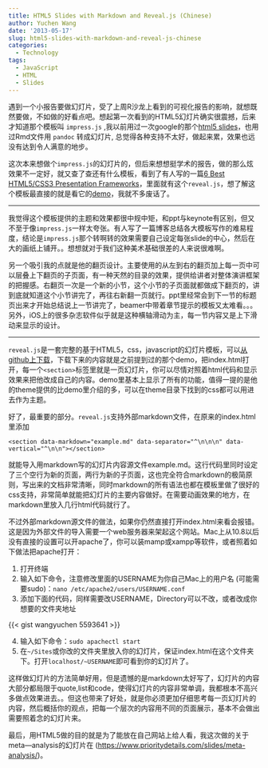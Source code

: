 ```yaml
---
title: HTML5 Slides with Markdown and Reveal.js (Chinese)
author: Yuchen Wang
date: '2013-05-17'
slug: html5-slides-with-markdown-and-reveal-js-chinese
categories:
  - Technology
tags:
  - JavaScript
  - HTML
  - Slides
---
```



遇到一个小报告要做幻灯片，受了上周R沙龙上看到的可视化报告的影响，就想既然要做，不如做的好看点吧。想起第一次看到的HTML5幻灯片确实很震撼，后来才知道那个模板叫 `impress.js` ,我以前用过一次google的那个[html5 slides](https://code.google.com/p/html5slides/)，也用过Rmd文件用 `pandoc` 转成幻灯片, 总觉得各种支持不太好，做起来累，效果也远没有达到令人满意的地步。


这次本来想做个`impress.js`的幻灯片的，但后来想想挺学术的报告，做的那么炫效果不一定好，就又查了查还有什么模板，看到了有人写的一篇[6 Best HTML5/CSS3 Presentation Frameworks](http://zoomzum.com/6-best-html5css3-presentation-frameworks/)，里面就有这个`reveal.js`，想了解这个模板最直接的就是看它的[demo](http://lab.hakim.se/reveal-js/)，我就不多废话了。


- - - 


我觉得这个模板提供的主题和效果都很中规中矩，和ppt与keynote有区别，但又不至于像`impress.js`一样太夸张。有人写了一篇博客总结各大模板写作的难易程度，结论是`impress.js`那个转啊转的效果需要自己设定每张slide的中心，然后在大的画纸上铺开。。想想就对于我们这种美术基础很差的人来说很难啊。


另一个吸引我的点就是他的翻页设计。主要使用的从左到右的翻页加上每一页中可以层叠上下翻页的子页面，有一种天然的目录的效果，提供给讲者对整体演讲框架的把握感。右翻页一次是一个新的小节，这个小节的子页面就都做成下翻页的，讲到底就知道这个小节讲完了，再往右新翻一页就行。ppt里经常会到下一节的标题页出来才开始总结说上一节讲完了，beamer中带着章节提示的模板又太难看。。。另外，iOS上的很多杂志软件似乎就是这种横轴滑动为主，每一节内容又是上下滑动来显示的设计。


- - -


`reveal.js`是一套完整的基于HTML5，css，javascript的幻灯片模板，可以[从github上下载](https://github.com/hakimel/reveal.js)，下载下来的内容就是之前提到过的那个demo，把index.html打开，每一个`<section>`标签里就是一页幻灯片，你可以尽情对照着html代码和显示效果来把他改成自己的内容。demo里基本上显示了所有的功能，值得一提的是他的theme提供的比demo里介绍的多，可以在theme目录下找到的css都可以用进去作为主题。


好了，最重要的部分。`reveal.js`支持外部markdown文件，在原来的index.html里添加
```
<section data-markdown="example.md" data-separator="^\n\n\n" data-vertical="^\n\n"></section>
```
就能导入用markdown写的幻灯片内容源文件example.md。这行代码里同时设定了三个空行为新的页面，两行为新的子页面，这也完全符合markdown的极简原则，写出来的文档非常清晰，同时markdown的所有语法也都在模板里做了很好的css支持，非常简单就能把幻灯片的主要内容做好。在需要动画效果的地方，在markdown里放入几行html代码就行了。


不过外部markdown源文件的做法，如果你仍然直接打开index.html来看会报错。这是因为外部文件的导入需要一个web服务器来架起这个网站。Mac上从10.8以后没有直接的设置可以开apache了，你可以装mamp或xampp等软件，或者照着如下做法把apache打开：

1. 打开终端
2. 输入如下命令，注意修改里面的USERNAME为你自己Mac上的用户名 (可能需要sudo)：`nano /etc/apache2/users/USERNAME.conf`
3. 添加下面的代码，同样需要改USERNAME，Directory可以不改，或者改成你想要的文件夹地址

{{< gist wangyuchen 5593641 >}}


4. 输入如下命令：`sudo apachectl start`
5. 在`~/Sites`或你改的文件夹里放入你的幻灯片，保证index.html在这个文件夹下。打开`localhost/~USERNAME`即可看到你的幻灯片了。

这样做幻灯片的方法简单好用，但是遗憾的是markdown太好写了，幻灯片的内容大部分都局限于quote,list和code，使得幻灯片的内容非常单调，我都根本不高兴多做点效果进去。。但这也带来了好处，就是你必须更加仔细思考每一页幻灯片的内容，然后概括你的观点，把每一个层次的内容用不同的页面展示，基本不会做出需要照着念的幻灯片来。


最后，用HTML5做的目的就是为了能放在自己网站上给人看，我这次做的关于meta—analysis的幻灯片在 (https://www.prioritydetails.com/slides/meta-analysis/)。
